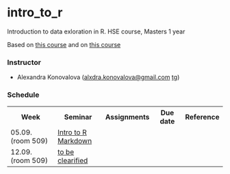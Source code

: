 # intro_to_r
Introduction to data exloration in R. HSE course, Masters 1 year

Based on [this course](https://pozdniakov.github.io/tidy_stats/index.html) and on [this course](https://agricolamz.github.io/DS_for_DH/)

### Instructor
* Alexandra Konovalova (alxdra.konovalova@gmail.com [tg](@sashonet))

### Schedule
<table>
  <tr>
    <th>Week</th>
    <th>Seminar</th>
    <th>Assignments</th>
    <th>Due date</th>
    <th>Reference</th>
  </tr>
   <tr>
    <td>05.09. (room 509)</td>
    <td><a href="https://github.com/dashapopova/Intro-to-R/blob/main/week 1/Intro%20to%20R.md">Intro to R</a><br>
    <a href="https://github.com/dashapopova/Intro-to-R/blob/main/week 1/markdown.md">Markdown</a></td>
    <td></td>
    <td></td>
    <td></td>
 </tr>
 <tr>
  <td>12.09. (room 509)</td>
  <td><a href="">to be clearified</a><br></td>
  <td></td>
  <td></td>
   <td></td>
</tr>
</table>
